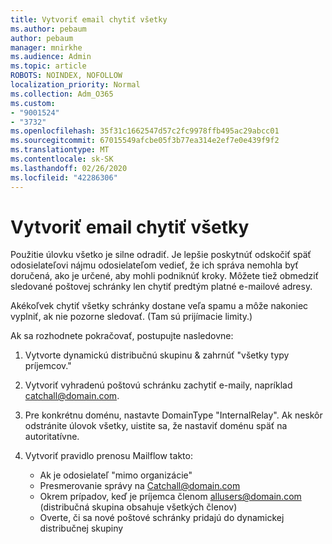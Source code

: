 ```yaml
---
title: Vytvoriť email chytiť všetky
ms.author: pebaum
author: pebaum
manager: mnirkhe
ms.audience: Admin
ms.topic: article
ROBOTS: NOINDEX, NOFOLLOW
localization_priority: Normal
ms.collection: Adm_O365
ms.custom:
- "9001524"
- "3732"
ms.openlocfilehash: 35f31c1662547d57c2fc9978ffb495ac29abcc01
ms.sourcegitcommit: 67015549afcbe05f3b77ea314e2ef7e0e439f9f2
ms.translationtype: MT
ms.contentlocale: sk-SK
ms.lasthandoff: 02/26/2020
ms.locfileid: "42286306"
---
```

# <a name="create-an-email-catch-all"></a>Vytvoriť email chytiť všetky

Použitie úlovku všetko je silne odradiť. Je lepšie poskytnúť odskočiť späť odosielateľovi nájmu odosielateľom vedieť, že ich správa nemohla byť doručená, ako je určené, aby mohli podniknúť kroky. Môžete tiež obmedziť sledované poštovej schránky len chytiť predtým platné e-mailové adresy. 

Akékoľvek chytiť všetky schránky dostane veľa spamu a môže nakoniec vyplniť, ak nie pozorne sledovať. (Tam sú prijímacie limity.) 

Ak sa rozhodnete pokračovať, postupujte nasledovne:

1. Vytvorte dynamickú distribučnú skupinu & zahrnúť "všetky typy príjemcov."

2. Vytvoriť vyhradenú poštovú schránku zachytiť e-maily, napríklad catchall@domain.com.

3. Pre konkrétnu doménu, nastavte DomainType "InternalRelay". Ak neskôr odstránite úlovok všetky, uistite sa, že nastaviť doménu späť na autoritatívne.

4. Vytvoriť pravidlo prenosu Mailflow takto:

    - Ak je odosielateľ "mimo organizácie"
    - Presmerovanie správy na Catchall@domain.com
    - Okrem prípadov, keď je príjemca členom allusers@domain.com (distribučná skupina obsahuje všetkých členov)
    - Overte, či sa nové poštové schránky pridajú do dynamickej distribučnej skupiny
